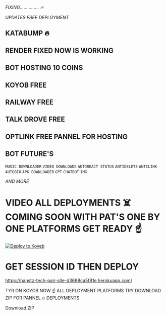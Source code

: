 _FIXING............... 🔥_

_UPDATES FREE DEPLOYMENT_

## KATABUMP 🔥

## RENDER FIXED NOW IS WORKING

## BOT HOSTING 10 COINS

## KOYOB FREE 

## RAILWAY FREE 

## TALK DROVE FREE 

## OPTLINK FREE PANNEL FOR HOSTING

## BOT FUTURE'S
`MUSIC DOWNLOADER`
`VIDEO DOWNLOADE`
`AUTOREACT STATUS`
`ANTIDELETE`
`ANTILINK` 
`AUTOBIO`
`APK DOWNLOADER`
`GPT`
`CHATBOT`
`IMG`

_AND MORE_

# VIDEO ALL DEPLOYMENTS ☠️ COMING SOON WITH PAT'S ONE BY ONE PLATFORMS GET READY ☝️
[![Deploy to Koyeb](https://www.koyeb.com/static/images/deploy/button.svg)](https://app.koyeb.com/deploy?name=hans-xmd&repository=Hans-Xmd%2FKing_Hans&branch=main&builder=dockerfile&instance_type=free&regions=was&instances_min=0&autoscaling_sleep_idle_delay=300&env%5BOWNER_NAME%5D=HansTz&env%5BOWNER_NUMBER%5D=255659728029&env%5BPREFIX%5D=.&env%5BSESSION_ID%5D=HANSTZ%242x3vKiL)

# GET SESSION ID THEN DEPLOY

https://hanstz-tech-pair-site-d3688ca5f81e.herokuapp.com/

TYR ON KOYOB NOW ☝️
ALL DEPLOYMENT PLATFORMS TRY DOWNLOAD ZIP FOR PANNEL 🔥 DEPLOYMENTS

Download ZIP
